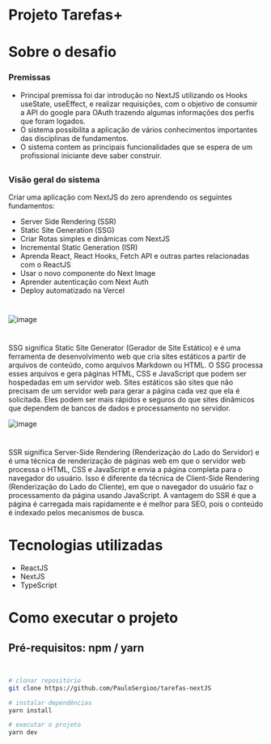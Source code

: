 # Projeto Tarefas+

# Sobre o desafio

### Premissas

- Principal premissa foi dar introdução no NextJS utilizando os Hooks useState, useEffect, e realizar requisições,
com o objetivo de consumir a API do google para OAuth trazendo algumas informações dos perfis que foram logados.
- O sistema possibilita a aplicação de vários conhecimentos importantes das
disciplinas de fundamentos.
- O sistema contem as principais funcionalidades que se espera de um
profissional iniciante deve saber construir.

## 

### Visão geral do sistema

Criar uma aplicação com NextJS do zero aprendendo os seguintes fundamentos:
- Server Side Rendering (SSR)
- Static Site Generation (SSG)
- Criar Rotas simples e dinâmicas com NextJS
- Incremental Static Generation (ISR)
- Aprenda React, React Hooks, Fetch API e outras partes relacionadas com o ReactJS
- Usar o novo componente do Next Image
- Aprender autenticação com Next Auth
- Deploy automatizado na Vercel 

#

![image](https://user-images.githubusercontent.com/88008441/234582407-a5b1deee-d27f-4d2e-9508-25e05e01b120.png)

#

SSG significa Static Site Generator (Gerador de Site Estático) e é uma ferramenta de desenvolvimento web que cria sites estáticos a partir de arquivos de conteúdo, como arquivos Markdown ou HTML. O SSG processa esses arquivos e gera páginas HTML, CSS e JavaScript que podem ser hospedadas em um servidor web. Sites estáticos são sites que não precisam de um servidor web para gerar a página cada vez que ela é solicitada. Eles podem ser mais rápidos e seguros do que sites dinâmicos que dependem de bancos de dados e processamento no servidor.

![image](https://user-images.githubusercontent.com/88008441/234583454-65a44852-2db3-486d-ba18-f3136f89af02.png)

#

SSR significa Server-Side Rendering (Renderização do Lado do Servidor) e é uma técnica de renderização de páginas web em que o servidor web processa o HTML, CSS e JavaScript e envia a página completa para o navegador do usuário. Isso é diferente da técnica de Client-Side Rendering (Renderização do Lado do Cliente), em que o navegador do usuário faz o processamento da página usando JavaScript. A vantagem do SSR é que a página é carregada mais rapidamente e é melhor para SEO, pois o conteúdo é indexado pelos mecanismos de busca.


# Tecnologias utilizadas

- ReactJS
- NextJS
- TypeScript

# Como executar o projeto

## Pré-requisitos: npm / yarn

```bash


# clonar repositório
git clone https://github.com/PauloSergioo/tarefas-nextJS

# instalar dependências
yarn install

# executar o projeto
yarn dev

```
